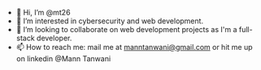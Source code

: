 - 👋 Hi, I’m @mt26
- 👀 I’m interested in cybersecurity and web development.  
- 💞️ I’m looking to collaborate on web development projects as I'm a full-stack developer.
- 📫 How to reach me: mail me at manntanwani@gmail.com or hit me up on linkedin @Mann Tanwani

<!---
mt26/mt26 is a ✨ special ✨ repository because its `README.md` (this file) appears on your GitHub profile.
You can click the Preview link to take a look at your changes.
--->
